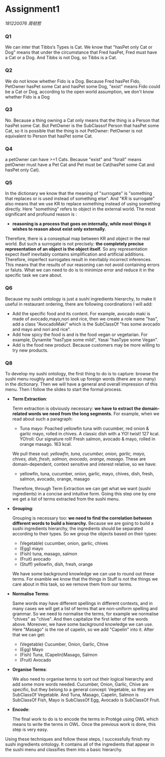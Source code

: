 # Assignment1

*181220076 周韧哲*



### Q1

We can inter that Tibbs‘s Types is Cat. We know that "hasPet only Cat or Dog" means that  under the circumstance that Fred hasPet, Fred must have a Cat or a Dog. And Tibbs is not Dog, so Tibbs is a Cat.

### Q2

We do not know whether Fido is a Dog. Because Fred hasPet Fido, PetOwner hasPet some Cat and hasPet some Dog, "exist" means Fido could be a Cat or Dog, according to the open world assumption, we don't know whether Fido is a Dog

### Q3

No. Because a thing owning a Cat only means that the thing is a Person that hasPet some Cat. But PetOwner is the SubClassof Person that hasPet some Cat, so it is possible that the thing is not PetOwner: PetOwner is not equivalent to Person that hasPet some Cat.

### Q4

a petOwner can have >=1 Cats. Because "exist" and "forall" means petOwner must have a Pet Cat and Pet must be Cat(hasPet some Cat and hasPet only Cat).

### Q5

In the dictionary we know that the meaning of "surrogate" is  "something that replaces or is used instead of something else". And "KR is surrogate" also means that we use KR to replace something instead of using something directly. Here "something" refers to object in the external world. The most significant and profound reason is :

+ **reasoning is a process that goes on internally, while most things it wishes to reason about exist only externally.**

Therefore, there is a conseptual map between KR and object in the real world. But such a surrogate is not precisely: **the completely precise representation of an object is the object itself.** So any representation expect itself inevitably contains simplification and artificial additions. Therefore, imperfect surrogates result in inevitably incorrect inferences. This means that the results of our reasoning can not avoid containing errors or faluts. What we can need to do is to minimize error and reduce it in the specific task we care about.



### Q6

Because my sushi ontology is just a sushi ingredients hierarchy, to make it useful in restaurant ordering, there are following coordinations I will add:

+ Add the specific food and its content. For example, avocado maki is made of avocado,mayo,nori and rice, then we create a role name "has", add a class "AvocadoMaki" which is the SubClassOf "has some avocado and mayo and nori and rice".
+ Add how spicy the food is and is the food vegan or vegetarian. For example, Dynamite "hasType some mild", Yasai "hasType some Vegan".
+ Add is the food new product. Because customers may be more willing to try new products.





### Q8

To develop my sushi ontology, the first thing to do is to capture: browse the sushi menu roughly and start to look up foreign words (there are so many) in the dictionary. Then we will have a general and overall impression of this menu. Then I follow the slides to start the formal process.

+ **Term Extraction**:

  Term extraction is obviously necessary: **we have to extract the domain-related words we need from the long segments.** For example,  when we read about such a paragraph:

  + Tuna mayo: Poached yellowfin tuna with cucumber, red onion & garlic mayo, rolled in chives. A classic dish with a YO! twist! 127 kcal.                                                                                                     YO!roll: Our signature roll! Fresh salmon, avocado & mayo, rolled in orange masago. 163 kcal.

  We pull these out: *yellowfin, tuna, cucumber, onion, garlic, mayo, chives, dish, fresh, salmon, avocado, orange, masago.* These are domain-dependent, context sensitive and interest relative, so we have:

  + yellowfin, tuna, cucumber, onion, garlic, mayo, chives, dish, fresh, salmon, avocado, orange, masago

  Therefore, through Term Extraction we can get what we want (sushi ingredients) in a concise and intuitive form. Going this step one by one we get a list of terms extracted from the sushi menu.

+ **Grouping**:

  Grouping is necessary too: **we need to find the correlation between different words to build a hierarchy.**  Because we are going to build a sushi ingredients hierarchy, the ingredients should be separated according to their types. So we group the objects based on their types:

  + (Vegetable) cucumber, onion, garlic, chives
  + (Egg) mayo
  + (Fish) tuna, masago, salmon
  + (Fruit)  avocado
  + (Stuff) yellowfin, dish, fresh, orange

  We have some background knowledge we can use to round out these terms. For examble we know that the things in Stuff is not the things we care about in this task, so we remove them from our terms.

+ **Normalise Terms**:

  Same words may have different spellings in different contexts, and in many cases we will get a list of terms that are non-uniform spelling and grammar. So we need to normalise the terms, for example we normalise "chives" as "chive". And then capitalize the first letter of the words above. Moreover, we have some background knowledge we can use. Here "Masago" is the roe of capelin, so we add "Capelin" into it. After that we can get:

  + (Vegetable) Cucumber, Onion, Garlic, Chive
  + (Egg) Mayo
  + (Fish) Tuna, (Capelin)Masago, Salmon
  + (Fruit)  Avocado

+ **Organise Terms**:

  We also need to organise terms to sort out their logical hierarchy and add some more words needed. Cucumber, Onion, Garlic, Chive are specific, but they belong to a general concept: Vegetable, so they are SubClassOf Vegetable. And Tuna, Masago, Capelin, Salmon is SubClassOf Fish, Mayo is SubClassOf Egg, Avocado is SubClassOf Fruit.

+ **Encode**:

  The final work to do is to encode the terms in Protégé using OWL which means to write the terms in OWL. Once the previous work is done, this step is very easy.

Using these techniques and follow these steps, I successfully finish my sushi ingredients ontology. It contains all of the ingredients that appear in the sushi menu and classifies them into a basic hierarchy.

